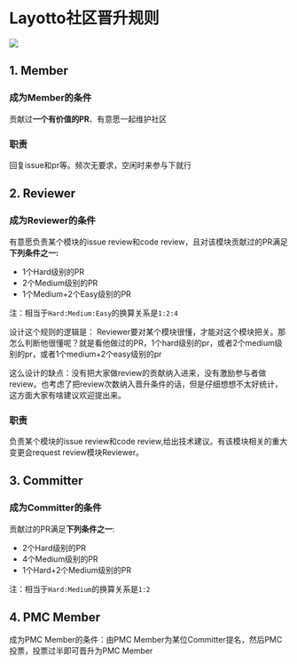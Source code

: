 # Layotto社区晋升规则
![](https://user-images.githubusercontent.com/26001097/129858616-ab38972e-0f91-4687-98df-81e1fce3c298.png)

## 1. Member
### 成为Member的条件
贡献过**一个有价值的PR**、有意愿一起维护社区

### 职责
回复issue和pr等。频次无要求，空闲时来参与下就行

## 2. Reviewer
### 成为Reviewer的条件
有意愿负责某个模块的issue review和code review，且对该模块贡献过的PR满足**下列条件之一:**
- 1个Hard级别的PR
- 2个Medium级别的PR
- 1个Medium+2个Easy级别的PR

注：相当于`Hard:Medium:Easy`的换算关系是`1:2:4`

设计这个规则的逻辑是： Reviewer要对某个模块很懂，才能对这个模块把关。那怎么判断他很懂呢？就是看他做过的PR，1个hard级别的pr，或者2个medium级别的pr，或者1个medium+2个easy级别的pr

这么设计的缺点：没有把大家做review的贡献纳入进来，没有激励参与者做review。也考虑了把review次数纳入晋升条件的话，但是仔细想想不太好统计，这方面大家有啥建议欢迎提出来。

### 职责
负责某个模块的issue review和code review,给出技术建议。有该模块相关的重大变更会request review模块Reviewer。

## 3. Committer
### 成为Committer的条件
贡献过的PR满足**下列条件之一**:
- 2个Hard级别的PR
- 4个Medium级别的PR
- 1个Hard+2个Medium级别的PR

注：相当于`Hard:Medium`的换算关系是`1:2`
## 4. PMC Member
成为PMC Member的条件：由PMC Member为某位Committer提名，然后PMC 投票，投票过半即可晋升为PMC Member